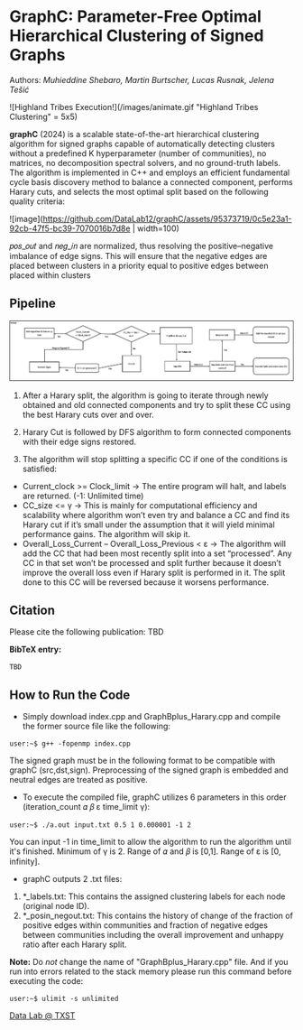 # GraphC: Parameter-Free Optimal Hierarchical Clustering of Signed Graphs

Authors: <em> Muhieddine Shebaro, Martin Burtscher, Lucas Rusnak, Jelena Tešić </em>

![Highland Tribes Execution!](/images/animate.gif "Highland Tribes Clustering" = 5x5)

**graphC** (2024) is a scalable state-of-the-art hierarchical clustering algorithm for signed graphs capable of automatically detecting clusters without a predefined K hyperparameter (number of communities), no matrices, no decomposition spectral solvers, and no ground-truth labels. The algorithm is implemented in C++ and employs an efficient fundamental cycle basis discovery method to balance a connected component, performs Harary cuts, and selects the most optimal split based on the following quality criteria:

![image](https://github.com/DataLab12/graphC/assets/95373719/0c5e23a1-92cb-47f5-bc39-7070016b7d8e | width=100)

𝑝𝑜𝑠_𝑜𝑢𝑡 and 𝑛𝑒𝑔_𝑖𝑛  are normalized, thus resolving the positive–negative imbalance of edge signs. This will ensure that the negative edges are placed between clusters in a priority equal to positive edges between placed within clusters

## Pipeline
![GraphC:Pipeline!](/images/pipeline1.png "GraphC: Pipeline")

1. After a Harary split, the algorithm is going to iterate through newly obtained and old connected components and try to split these CC using the best Harary cuts over and over. 
2. Harary Cut is followed by DFS algorithm to form connected components with their edge signs restored.

3. The algorithm will stop splitting a specific CC if one of the conditions is satisfied:
* Current_clock >= Clock_limit → The entire program will halt, and labels are returned. (-1: Unlimited time)
* CC_size <= γ   → This is mainly for computational efficiency and scalability where algorithm won’t even try and balance a CC and find its Harary cut if it’s small under the assumption that it will yield minimal performance gains. The algorithm will skip it.
* Overall_Loss_Current – Overall_Loss_Previous < ε  → The algorithm will add the CC that had been most recently split into a set “processed”. Any CC in that set won’t be processed and split further because it doesn’t improve the overall loss even if Harary split is performed in it. The split done to this CC will be reversed because it worsens performance.


## Citation
Please cite the following publication: TBD

**BibTeX entry:**
```
TBD
```

## How to Run the Code 

* Simply download index.cpp and GraphBplus_Harary.cpp and compile the former source file like the following:

```
user:~$ g++ -fopenmp index.cpp
```
The signed graph must be in the following format to be compatible with graphC (src,dst,sign).
Preprocessing of the signed graph is embedded and neutral edges are treated as positive.

* To execute the compiled file, graphC utilizes 6 parameters in this order (iteration_count 𝛼 𝛽 ε time_limit γ):
```
user:~$ ./a.out input.txt 0.5 1 0.000001 -1 2
```
You can input -1 in time_limit to allow the algorithm to run the algorithm until it's finished. Minimum of γ is 2. Range of 𝛼 and 𝛽 is [0,1]. Range of ε is [0, infinity].
 
* graphC outputs 2 .txt files:

1. *_labels.txt: This contains the assigned clustering labels for each node (original node ID).
2. *_posin_negout.txt: This contains the history of change of the fraction of positive edges within communities and fraction of negative edges between communities including the overall improvement and unhappy ratio after each Harary split.

**Note:** Do <em> not</em> change the name of "GraphBplus_Harary.cpp" file. And if you run into errors related to the stack memory please run this command before executing the code:
```
user:~$ ulimit -s unlimited
```

[Data Lab @ TXST](DataLab12.github.io)


